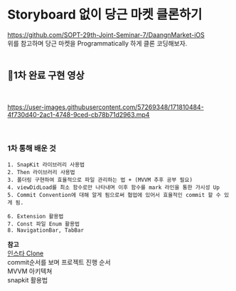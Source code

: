 # Storyboard 없이 당근 마켓 클론하기

https://github.com/SOPT-29th-Joint-Seminar-7/DaangnMarket-iOS </br>
위를 참고하며 당근 마켓을 Programmatically 하게 클론 코딩해보자. </br>
</br>

## 🥕1차 완료 구현 영상
</br>

https://user-images.githubusercontent.com/57269348/171810484-4f730d40-2ac1-4748-9ced-cb78b71d2963.mp4


</br>

### 1차 통해 배운 것 </br>
```
1. SnapKit 라이브러리 사용법 
2. Then 라이브러리 사용법
3. 폴더링 구현하여 효율적으로 파일 관리하는 법 + (MVVM 추후 공부 필요)
4. viewDidLoad를 최소 함수로만 나타내며 이후 함수를 mark 라인을 통한 가시성 Up 
5. Commit Convention에 대해 알게 됨으로써 협업에 있어서 효율적인 commit 할 수 있게 됨.

6. Extension 활용법
7. Const 파일 Enum 활용법 
8. NavigationBar, TabBar
```

**참고**</br>
[인스타 Clone](https://github.com/30th-THE-SOPT-iOS-Part/KimSoYeon) </br>
commit순서를 보며 프로젝트 진행 순서</br>
MVVM 아키텍쳐</br>
snapkit 활용법</br> 



